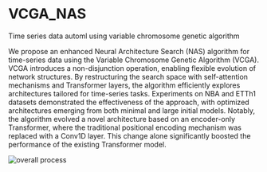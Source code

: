 # VCGA_NAS
Time series data automl using variable chromosome genetic algorithm 

We propose an enhanced Neural Architecture
Search (NAS) algorithm for time-series data using the Variable
Chromosome Genetic Algorithm (VCGA). VCGA introduces a
non-disjunction operation, enabling flexible evolution of network
structures. By restructuring the search space with self-attention
mechanisms and Transformer layers, the algorithm efficiently
explores architectures tailored for time-series tasks. Experiments
on NBA and ETTh1 datasets demonstrated the effectiveness of
the approach, with optimized architectures emerging from both
minimal and large initial models. Notably, the algorithm evolved a
novel architecture based on an encoder-only Transformer, where
the traditional positional encoding mechanism was replaced with
a Conv1D layer. This change alone significantly boosted the
performance of the existing Transformer model.

![overall process](https://github.com/user-attachments/assets/d8c2ca79-9257-4100-a478-85203b808b67)
